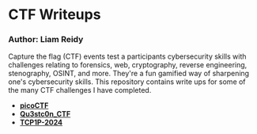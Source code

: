 # CTF Writeups
### Author: Liam Reidy

Capture the flag (CTF) events test a participants cybersecurity skills with challenges relating to forensics, web, cryptography, reverse engineering, stenography, OSINT, and more. They're a fun gamified way of sharpening one's cybersecurity skills. This repository contains write ups for some of the many CTF challenges I have completed.

- [**picoCTF**](./picoCTF-Practice/README.md)
- [**Qu3stc0n_CTF**](./Qu3stc0n_CTF/California%20Dreamin'%20/California_dreamin_Solution.md)
- [**TCP1P-2024**](./TCP1P-2024/README.md)
